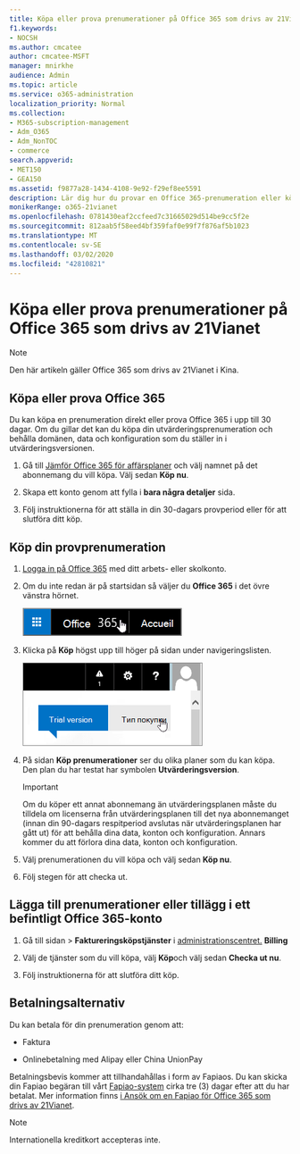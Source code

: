 ```yaml
---
title: Köpa eller prova prenumerationer på Office 365 som drivs av 21Vianet
f1.keywords:
- NOCSH
ms.author: cmcatee
author: cmcatee-MSFT
manager: mnirkhe
audience: Admin
ms.topic: article
ms.service: o365-administration
localization_priority: Normal
ms.collection:
- M365-subscription-management
- Adm_O365
- Adm_NonTOC
- commerce
search.appverid:
- MET150
- GEA150
ms.assetid: f9877a28-1434-4108-9e92-f29ef8ee5591
description: Lär dig hur du provar en Office 365-prenumeration eller köper den direkt, lägger till prenumerationer eller får tillägg till ett befintligt Office 365-konto som drivs av 21Vianet i Kina.
monikerRange: o365-21vianet
ms.openlocfilehash: 0781430eaf2ccfeed7c31665029d514be9cc5f2e
ms.sourcegitcommit: 812aab5f58eed4bf359faf0e99f7f876af5b1023
ms.translationtype: MT
ms.contentlocale: sv-SE
ms.lasthandoff: 03/02/2020
ms.locfileid: "42810821"
---
```

# <a name="buy-or-try-subscriptions-for-office-365-operated-by-21vianet"></a>Köpa eller prova prenumerationer på Office 365 som drivs av 21Vianet

> [!NOTE]
>  Den här artikeln gäller Office 365 som drivs av 21Vianet i Kina.

## <a name="buy-or-try-office-365"></a>Köpa eller prova Office 365

Du kan köpa en prenumeration direkt eller prova Office 365 i upp till 30 dagar. Om du gillar det kan du köpa din utvärderingsprenumeration och behålla domänen, data och konfiguration som du ställer in i utvärderingsversionen.

1. Gå till [Jämför Office 365 för affärsplaner](https://go.microsoft.com/fwlink/p/?linkid=393691&amp;clcid=0x409) och välj namnet på det abonnemang du vill köpa. Välj sedan **Köp nu**.

2. Skapa ett konto genom att fylla i **bara några detaljer** sida.

3. Följ instruktionerna för att ställa in din 30-dagars provperiod eller för att slutföra ditt köp.

## <a name="buy-your-trial-subscription"></a>Köp din provprenumeration

1. [Logga in på Office 365](https://go.microsoft.com/fwlink/p/?linkid=513813) med ditt arbets- eller skolkonto.

2. Om du inte redan är på startsidan så väljer du **Office 365** i det övre vänstra hörnet.

    ![Knapp för att komma till startsidan för Office 365](../../media/2fc597ab-ae33-4e5a-aec1-e60e48beac62.png)

3. Klicka på **Köp** högst upp till höger på sidan under navigeringslisten.

    ![Knapp för att köpa utvärderingsversionen av Office 365](../../media/73fba4ad-6879-460b-8ef1-f2efb2ee4104.png)

4. På sidan **Köp prenumerationer** ser du olika planer som du kan köpa. Den plan du har testat har symbolen **Utvärderingsversion**.

    > [!IMPORTANT]
    > Om du köper ett annat abonnemang än utvärderingsplanen måste du tilldela om licenserna från utvärderingsplanen till det nya abonnemanget (innan din 90-dagars respitperiod avslutas när utvärderingsplanen har gått ut) för att behålla dina data, konton och konfiguration. Annars kommer du att förlora dina data, konton och konfiguration.

5. Välj prenumerationen du vill köpa och välj sedan **Köp nu**.

6. Följ stegen för att checka ut.

## <a name="add-subscriptions-or-add-ons-to-an-existing-office-365-account"></a>Lägga till prenumerationer eller tillägg i ett befintligt Office 365-konto

1. Gå till sidan \> **Faktureringsköpstjänster** i [administrationscentret.](https://go.microsoft.com/fwlink/p/?linkid=850627) **Billing**

2. Välj de tjänster som du vill köpa, välj **Köp**och välj sedan **Checka ut nu**.

3. Följ instruktionerna för att slutföra ditt köp.

## <a name="payment-options"></a>Betalningsalternativ

Du kan betala för din prenumeration genom att:

- Faktura

- Onlinebetalning med Alipay eller China UnionPay

Betalningsbevis kommer att tillhandahållas i form av Fapiaos. Du kan skicka din Fapiao begäran till vårt [Fapiao-system](https://go.microsoft.com/fwlink/p/?LinkId=395314) cirka tre (3) dagar efter att du har betalat. Mer information finns [i Ansök om en Fapiao för Office 365 som drivs av 21Vianet](apply-for-a-fapiao.md).

> [!NOTE]
>  Internationella kreditkort accepteras inte.
